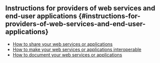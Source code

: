 ## ​Instructions for providers of web services and end-user applications {#instructions-for-providers-of-web-services-and-end-user-applications}

* [How to share your web services or applications](how-to-share-your-web-services-or-end-user-applications.md)
* [How to make your web services or applications interoperable](how-to-make-your-web-services-or-applications-interoperable.md)
* [How to document your web services or applications](how-to-document-your-web-services-or-applications.md)






